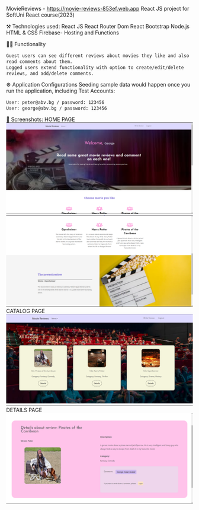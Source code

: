 MovieReviews - https://movie-reviews-853ef.web.app
React JS project for SoftUni React course(2023)

⚒️ Technologies used:
    React JS
    React Router Dom
    React Bootstrap 
    Node.js
    HTML & CSS
    Firebase- Hosting and Functions

🧑‍💻 Functionality

    Guest users can see different reviews about movies they like and also read comments about them.
    Logged users extend functionality with option to create/edit/delete reviews, and add/delete comments.


⚙️ Application Configurations
 Seeding sample data would happen once you run the application, including Test Accounts:

    User: peter@abv.bg / password: 123456
    User: george@abv.bg / password: 123456

👀 Screenshots: 
HOME PAGE
<img src="/client/public/img/home.png">
<img src="/client/public/img/home1.png">
CATALOG PAGE
<img src="/client/public/img/catalog.png">
DETAILS PAGE
<img src="/client/public/img/details.png">

